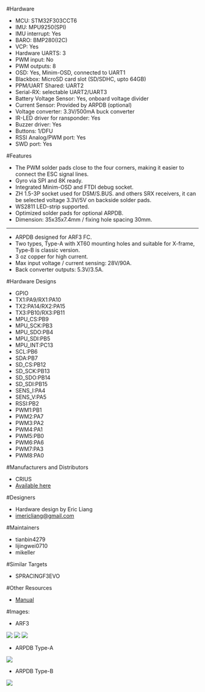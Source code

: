 #Hardware
  - MCU: STM32F303CCT6
  - IMU: MPU9250(SPI)
  - IMU interrupt: Yes
  - BARO: BMP280(I2C)
  - VCP: Yes
  - Hardware UARTS: 3
  - PWM input: No
  - PWM outputs: 8
  - OSD: Yes, Minim-OSD, connected to UART1
  - Blackbox: MicroSD card slot (SD/SDHC, upto 64GB)
  - PPM/UART Shared: UART2
  - Serial-RX: selectable UART2/UART3 
  - Battery Voltage Sensor: Yes, onboard voltage divider
  - Current Sensor: Provided by ARPDB (optional)
  - Voltage converter: 3.3V/500mA buck converter
  - IR-LED driver for ransponder: Yes
  - Buzzer driver: Yes
  - Buttons: 1/DFU
  - RSSI Analog/PWM port: Yes
  - SWD port: Yes


#Features
  - The PWM solder pads close to the four corners, making it easier to connect the ESC signal lines.
  - Gyro via SPI and 8K ready.
  - Integrated Minim-OSD and FTDI debug socket.
  - ZH 1.5-3P socket used for DSM/S.BUS. and others SRX receivers, it can be selected voltage 3.3V/5V on backside solder pads.
  - WS2811 LED-strip supported.
  - Optimized solder pads for optional ARPDB.
  - Dimension: 35x35x7.4mm / fixing hole spacing 30mm.

------------------------------------------------------------

  - ARPDB designed for ARF3 FC.
  - Two types, Type-A with XT60 mounting holes and suitable for X-frame, Type-B is classic version.
  - 3 oz copper for high current.
  - Max input voltage / current sensing: 28V/90A.
  - Back converter outputs: 5.3V/3.5A.


#Hardware Designs
  - GPIO
  - TX1:PA9/RX1:PA10
  - TX2:PA14/RX2:PA15
  - TX3:PB10/RX3:PB11
  - MPU_CS:PB9
  - MPU_SCK:PB3
  - MPU_SDO:PB4
  - MPU_SDI:PB5
  - MPU_INT:PC13
  - SCL:PB6
  - SDA:PB7
  - SD_CS:PB12
  - SD_SCK:PB13
  - SD_SDO:PB14
  - SD_SDI:PB15
  - SENS_I:PA4
  - SENS_V:PA5
  - RSSI:PB2
  - PWM1:PB1
  - PWM2:PA7
  - PWM3:PA2
  - PWM4:PA1
  - PWM5:PB0
  - PWM6:PA6
  - PWM7:PA3
  - PWM8:PA0


#Manufacturers and Distributors
  - CRIUS
  - [Available here](https://www.aliexpress.com/store/product/Crius-AIO-RACER-F3-Flight-Controller-with-OSD-for-Betaflight-firmware-ARPDB-Power-Distribution-Board-Output/604349_32729982152.html?spm=2114.12010608.0.0.TuYtnD)


#Designers
  - Hardware design by Eric Liang
  - imericliang@gmail.com


#Maintainers
  - tianbin4279
  - lijingwei0710
  - mikeller


#Similar Targets
  - SPRACINGF3EVO


#Other Resources
  - [Manual](https://dl.dropboxusercontent.com/u/584481/AIO_RACER_F3_Manual_D20160909.pdf)


#Images:

  - ARF3

![](https://dl.dropboxusercontent.com/u/584481/ARF3-2.jpg)
![](https://dl.dropboxusercontent.com/u/584481/ARF3-3.jpg)
![](https://dl.dropboxusercontent.com/u/584481/ARF3-4.jpg)

  - ARPDB Type-A

![](https://dl.dropboxusercontent.com/u/584481/ARPDB-A-2.jpg)

  - ARPDB Type-B

![](https://dl.dropboxusercontent.com/u/584481/ARPDB-B-2.jpg)